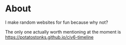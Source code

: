 # About

I make random websites for fun because why not?

The only one actually worth mentioning at the moment is https://potatostonks.github.io/civ6-timeline
